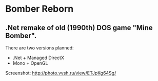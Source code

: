 # Bomber Reborn #

## .Net remake of old (1990th) DOS game "Mine Bomber". ##

There are two versions planned:
  * .Net + Managed DirectX
  * Mono + OpenGL

Screenshot:
http://photo.vvsh.ru/view/ETJpKg64Sg/